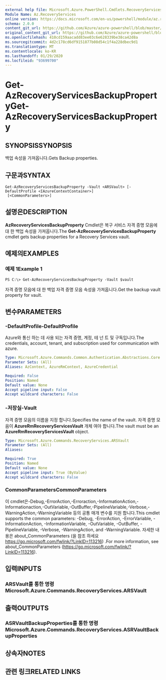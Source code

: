 ```yaml
---
external help file: Microsoft.Azure.PowerShell.Cmdlets.RecoveryServices.dll-Help.xml
Module Name: Az.RecoveryServices
online version: https://docs.microsoft.com/en-us/powershell/module/az.recoveryservices/get-azrecoveryservicesbackupproperty
schema: 2.0.0
content_git_url: https://github.com/Azure/azure-powershell/blob/master/src/RecoveryServices/RecoveryServices/help/Get-AzRecoveryServicesBackupProperty.md
original_content_git_url: https://github.com/Azure/azure-powershell/blob/master/src/RecoveryServices/RecoveryServices/help/Get-AzRecoveryServicesBackupProperty.md
ms.openlocfilehash: 410cd159aacadd83ee03c6e628339be38ca42d8a
ms.sourcegitcommit: 4d2c178cd6df9151877b08d54c1f4a228dbec9d1
ms.translationtype: MT
ms.contentlocale: ko-KR
ms.lasthandoff: 01/29/2020
ms.locfileid: "93699700"
---
```

# <span data-ttu-id="4aea1-101">Get-AzRecoveryServicesBackupProperty</span><span class="sxs-lookup"><span data-stu-id="4aea1-101">Get-AzRecoveryServicesBackupProperty</span></span>

## <span data-ttu-id="4aea1-102">SYNOPSIS</span><span class="sxs-lookup"><span data-stu-id="4aea1-102">SYNOPSIS</span></span>
<span data-ttu-id="4aea1-103">백업 속성을 가져옵니다.</span><span class="sxs-lookup"><span data-stu-id="4aea1-103">Gets Backup properties.</span></span>

## <span data-ttu-id="4aea1-104">구문과</span><span class="sxs-lookup"><span data-stu-id="4aea1-104">SYNTAX</span></span>

```
Get-AzRecoveryServicesBackupProperty -Vault <ARSVault> [-DefaultProfile <IAzureContextContainer>]
 [<CommonParameters>]
```

## <span data-ttu-id="4aea1-105">설명은</span><span class="sxs-lookup"><span data-stu-id="4aea1-105">DESCRIPTION</span></span>
<span data-ttu-id="4aea1-106">**AzRecoveryServicesBackupProperty** Cmdlet은 복구 서비스 자격 증명 모음에 대 한 백업 속성을 가져옵니다.</span><span class="sxs-lookup"><span data-stu-id="4aea1-106">The **Get-AzRecoveryServicesBackupProperty** cmdlet gets backup properties for a Recovery Services vault.</span></span>

## <span data-ttu-id="4aea1-107">예제의</span><span class="sxs-lookup"><span data-stu-id="4aea1-107">EXAMPLES</span></span>

### <span data-ttu-id="4aea1-108">예제 1</span><span class="sxs-lookup"><span data-stu-id="4aea1-108">Example 1</span></span>
```
PS C:\> Get-AzRecoveryServicesBackupProperty -Vault $vault
```

<span data-ttu-id="4aea1-109">자격 증명 모음에 대 한 백업 자격 증명 모음 속성을 가져옵니다.</span><span class="sxs-lookup"><span data-stu-id="4aea1-109">Get the backup vault property for vault.</span></span>

## <span data-ttu-id="4aea1-110">변수</span><span class="sxs-lookup"><span data-stu-id="4aea1-110">PARAMETERS</span></span>

### <span data-ttu-id="4aea1-111">-DefaultProfile</span><span class="sxs-lookup"><span data-stu-id="4aea1-111">-DefaultProfile</span></span>
<span data-ttu-id="4aea1-112">Azure와 통신 하는 데 사용 되는 자격 증명, 계정, 테 넌 트 및 구독입니다.</span><span class="sxs-lookup"><span data-stu-id="4aea1-112">The credentials, account, tenant, and subscription used for communication with azure.</span></span>

```yaml
Type: Microsoft.Azure.Commands.Common.Authentication.Abstractions.Core.IAzureContextContainer
Parameter Sets: (All)
Aliases: AzContext, AzureRmContext, AzureCredential

Required: False
Position: Named
Default value: None
Accept pipeline input: False
Accept wildcard characters: False
```

### <span data-ttu-id="4aea1-113">-저장실</span><span class="sxs-lookup"><span data-stu-id="4aea1-113">-Vault</span></span>
<span data-ttu-id="4aea1-114">자격 증명 모음의 이름을 지정 합니다.</span><span class="sxs-lookup"><span data-stu-id="4aea1-114">Specifies the name of the vault.</span></span>
<span data-ttu-id="4aea1-115">자격 증명 모음이 **AzureRmRecoveryServicesVault** 개체 여야 합니다.</span><span class="sxs-lookup"><span data-stu-id="4aea1-115">The vault must be an **AzureRmRecoveryServicesVault** object.</span></span>

```yaml
Type: Microsoft.Azure.Commands.RecoveryServices.ARSVault
Parameter Sets: (All)
Aliases:

Required: True
Position: Named
Default value: None
Accept pipeline input: True (ByValue)
Accept wildcard characters: False
```

### <span data-ttu-id="4aea1-116">CommonParameters</span><span class="sxs-lookup"><span data-stu-id="4aea1-116">CommonParameters</span></span>
<span data-ttu-id="4aea1-117">이 cmdlet은-Debug,-ErrorAction,-Erroraction,-InformationAction,-Informationaction,-OutVariable,-OutBuffer,-PipelineVariable,-Verbose,-WarningAction,-WarningVariable 등의 공통 매개 변수를 지원 합니다.</span><span class="sxs-lookup"><span data-stu-id="4aea1-117">This cmdlet supports the common parameters: -Debug, -ErrorAction, -ErrorVariable, -InformationAction, -InformationVariable, -OutVariable, -OutBuffer, -PipelineVariable, -Verbose, -WarningAction, and -WarningVariable.</span></span> <span data-ttu-id="4aea1-118">자세한 내용은 about_CommonParameters (을 참조 하세요 https://go.microsoft.com/fwlink/?LinkID=113216) .</span><span class="sxs-lookup"><span data-stu-id="4aea1-118">For more information, see about_CommonParameters (https://go.microsoft.com/fwlink/?LinkID=113216).</span></span>

## <span data-ttu-id="4aea1-119">입력</span><span class="sxs-lookup"><span data-stu-id="4aea1-119">INPUTS</span></span>

### <span data-ttu-id="4aea1-120">ARSVault를 통한 명령</span><span class="sxs-lookup"><span data-stu-id="4aea1-120">Microsoft.Azure.Commands.RecoveryServices.ARSVault</span></span>

## <span data-ttu-id="4aea1-121">출력</span><span class="sxs-lookup"><span data-stu-id="4aea1-121">OUTPUTS</span></span>

### <span data-ttu-id="4aea1-122">ASRVaultBackupProperties를 통한 명령</span><span class="sxs-lookup"><span data-stu-id="4aea1-122">Microsoft.Azure.Commands.RecoveryServices.ASRVaultBackupProperties</span></span>

## <span data-ttu-id="4aea1-123">상속자</span><span class="sxs-lookup"><span data-stu-id="4aea1-123">NOTES</span></span>

## <span data-ttu-id="4aea1-124">관련 링크</span><span class="sxs-lookup"><span data-stu-id="4aea1-124">RELATED LINKS</span></span>
